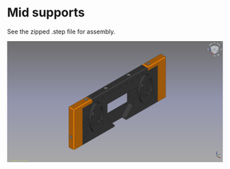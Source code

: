 # Mid supports

See the zipped .step file for assembly.

![mid supports](https://github.com/lacina-dev/VITULUS-3D-models/blob/main/Mid%20supports/MidSupports.png?raw=true)
